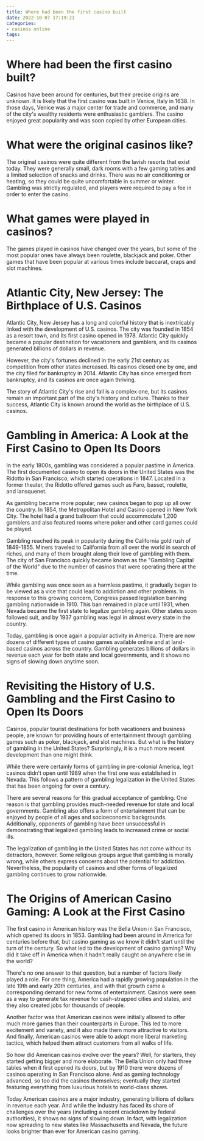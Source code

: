 ```yaml
---
title: Where had been the first casino built
date: 2022-10-07 17:19:21
categories:
- casinos online
tags:
---
```



#  Where had been the first casino built?

Casinos have been around for centuries, but their precise origins are unknown. It is likely that the first casino was built in Venice, Italy in 1638. In those days, Venice was a major center for trade and commerce, and many of the city's wealthy residents were enthusiastic gamblers. The casino enjoyed great popularity and was soon copied by other European cities.

# What were the original casinos like?

The original casinos were quite different from the lavish resorts that exist today. They were generally small, dark rooms with a few gaming tables and a limited selection of snacks and drinks. There was no air conditioning or heating, so they could be quite uncomfortable in summer or winter. Gambling was strictly regulated, and players were required to pay a fee in order to enter the casino.

# What games were played in casinos?

The games played in casinos have changed over the years, but some of the most popular ones have always been roulette, blackjack and poker. Other games that have been popular at various times include baccarat, craps and slot machines.

#  Atlantic City, New Jersey: The Birthplace of U.S. Casinos

 Atlantic City, New Jersey has a long and colorful history that is inextricably linked with the development of U.S. casinos. The city was founded in 1854 as a resort town, and its first casino opened in 1978. Atlantic City quickly became a popular destination for vacationers and gamblers, and its casinos generated billions of dollars in revenue.

However, the city's fortunes declined in the early 21st century as competition from other states increased. Its casinos closed one by one, and the city filed for bankruptcy in 2014. Atlantic City has since emerged from bankruptcy, and its casinos are once again thriving.

The story of Atlantic City's rise and fall is a complex one, but its casinos remain an important part of the city's history and culture. Thanks to their success, Atlantic City is known around the world as the birthplace of U.S. casinos.

#  Gambling in America: A Look at the First Casino to Open Its Doors 

In the early 1800s, gambling was considered a popular pastime in America. The first documented casino to open its doors in the United States was the Ridotto in San Francisco, which started operations in 1847. Located in a former theater, the Ridotto offered games such as Faro, basset, roulette, and lansquenet.

As gambling became more popular, new casinos began to pop up all over the country. In 1854, the Metropolitan Hotel and Casino opened in New York City. The hotel had a grand ballroom that could accommodate 1,200 gamblers and also featured rooms where poker and other card games could be played.

Gambling reached its peak in popularity during the California gold rush of 1849-1855. Miners traveled to California from all over the world in search of riches, and many of them brought along their love of gambling with them. The city of San Francisco quickly became known as the "Gambling Capital of the World" due to the number of casinos that were operating there at the time.

While gambling was once seen as a harmless pastime, it gradually began to be viewed as a vice that could lead to addiction and other problems. In response to this growing concern, Congress passed legislation banning gambling nationwide in 1910. This ban remained in place until 1931, when Nevada became the first state to legalize gambling again. Other states soon followed suit, and by 1937 gambling was legal in almost every state in the country.

Today, gambling is once again a popular activity in America. There are now dozens of different types of casino games available online and at land-based casinos across the country. Gambling generates billions of dollars in revenue each year for both state and local governments, and it shows no signs of slowing down anytime soon.

#  Revisiting the History of U.S. Gambling and the First Casino to Open Its Doors 

Casinos, popular tourist destinations for both vacationers and business people, are known for providing hours of entertainment through gambling games such as poker, blackjack, and slot machines. But what is the history of gambling in the United States? Surprisingly, it is a much more recent development than one might think.

While there were certainly forms of gambling in pre-colonial America, legit casinos didn’t open until 1989 when the first one was established in Nevada. This follows a pattern of gambling legalization in the United States that has been ongoing for over a century. 

There are several reasons for this gradual acceptance of gambling. One reason is that gambling provides much-needed revenue for state and local governments. Gambling also offers a form of entertainment that can be enjoyed by people of all ages and socioeconomic backgrounds. Additionally, opponents of gambling have been unsuccessful in demonstrating that legalized gambling leads to increased crime or social ills.

The legalization of gambling in the United States has not come without its detractors, however. Some religious groups argue that gambling is morally wrong, while others express concerns about the potential for addiction. Nevertheless, the popularity of casinos and other forms of legalized gambling continues to grow nationwide.

#  The Origins of American Casino Gaming: A Look at the First Casino

The first casino in American history was the Bella Union in San Francisco, which opened its doors in 1853. Gambling had been around in America for centuries before that, but casino gaming as we know it didn't start until the turn of the century. So what led to the development of casino gaming? Why did it take off in America when it hadn't really caught on anywhere else in the world?

There's no one answer to that question, but a number of factors likely played a role. For one thing, America had a rapidly growing population in the late 19th and early 20th centuries, and with that growth came a corresponding demand for new forms of entertainment. Casinos were seen as a way to generate tax revenue for cash-strapped cities and states, and they also created jobs for thousands of people.

Another factor was that American casinos were initially allowed to offer much more games than their counterparts in Europe. This led to more excitement and variety, and it also made them more attractive to visitors. And finally, American casinos were able to adopt more liberal marketing tactics, which helped them attract customers from all walks of life.

So how did American casinos evolve over the years? Well, for starters, they started getting bigger and more elaborate. The Bella Union only had three tables when it first opened its doors, but by 1910 there were dozens of casinos operating in San Francisco alone. And as gaming technology advanced, so too did the casinos themselves; eventually they started featuring everything from luxurious hotels to world-class shows.

Today American casinos are a major industry, generating billions of dollars in revenue each year. And while the industry has faced its share of challenges over the years (including a recent crackdown by federal authorities), it shows no signs of slowing down. In fact, with legalization now spreading to new states like Massachusetts and Nevada, the future looks brighter than ever for American casino gaming.